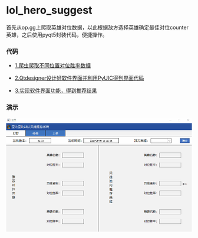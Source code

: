 # lol_hero_suggest
首先从op.gg上爬取英雄对位数据，以此根据敌方选择英雄确定最佳对位counter英雄，之后使用pyqt5封装代码，便捷操作。


### 代码

* [1.爬虫爬取不同位置对位胜率数据](https://github.com/Wang-wenting/lol_hero_suggest/blob/master/pachong.py "悬停显示")

* [2.Qtdesigner设计好软件界面并利用PyUIC得到界面代码](https://github.com/Wang-wenting/lol_hero_suggest/blob/master/lol_hero.py "悬停显示")

* [3.实现软件界面功能，得到推荐结果](https://github.com/Wang-wenting/lol_hero_suggest/blob/master/lol_hero_V1.py "悬停显示")

 
 ### 演示
 
![img](https://github.com/Wang-wenting/lol_hero_suggest/blob/master/background/%E6%BC%94%E7%A4%BA.gif)
